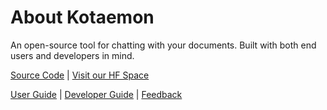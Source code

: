 # About Kotaemon

An open-source tool for chatting with your documents. Built with both end users and
developers in mind.

[Source Code](https://github.com/Cinnamon/kotaemon) |
[Visit our HF Space](https://huggingface.co/spaces/cin-model/kotaemon-demo)

[User Guide](https://cinnamon.github.io/kotaemon/) |
[Developer Guide](https://cinnamon.github.io/kotaemon/development/) |
[Feedback](https://github.com/Cinnamon/kotaemon/issues)
